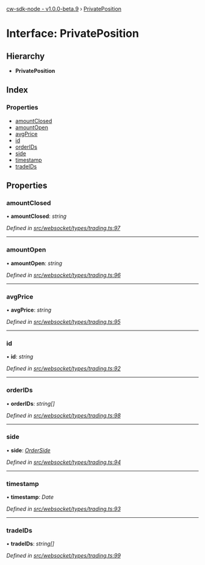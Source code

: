 [cw-sdk-node - v1.0.0-beta.9](../README.md) › [PrivatePosition](privateposition.md)

# Interface: PrivatePosition

## Hierarchy

* **PrivatePosition**

## Index

### Properties

* [amountClosed](privateposition.md#amountclosed)
* [amountOpen](privateposition.md#amountopen)
* [avgPrice](privateposition.md#avgprice)
* [id](privateposition.md#id)
* [orderIDs](privateposition.md#orderids)
* [side](privateposition.md#side)
* [timestamp](privateposition.md#timestamp)
* [tradeIDs](privateposition.md#tradeids)

## Properties

###  amountClosed

• **amountClosed**: *string*

*Defined in [src/websocket/types/trading.ts:97](https://github.com/cryptowatch/cw-sdk-node/blob/master/src/websocket/types/trading.ts#L97)*

___

###  amountOpen

• **amountOpen**: *string*

*Defined in [src/websocket/types/trading.ts:96](https://github.com/cryptowatch/cw-sdk-node/blob/master/src/websocket/types/trading.ts#L96)*

___

###  avgPrice

• **avgPrice**: *string*

*Defined in [src/websocket/types/trading.ts:95](https://github.com/cryptowatch/cw-sdk-node/blob/master/src/websocket/types/trading.ts#L95)*

___

###  id

• **id**: *string*

*Defined in [src/websocket/types/trading.ts:92](https://github.com/cryptowatch/cw-sdk-node/blob/master/src/websocket/types/trading.ts#L92)*

___

###  orderIDs

• **orderIDs**: *string[]*

*Defined in [src/websocket/types/trading.ts:98](https://github.com/cryptowatch/cw-sdk-node/blob/master/src/websocket/types/trading.ts#L98)*

___

###  side

• **side**: *[OrderSide](../README.md#orderside)*

*Defined in [src/websocket/types/trading.ts:94](https://github.com/cryptowatch/cw-sdk-node/blob/master/src/websocket/types/trading.ts#L94)*

___

###  timestamp

• **timestamp**: *Date*

*Defined in [src/websocket/types/trading.ts:93](https://github.com/cryptowatch/cw-sdk-node/blob/master/src/websocket/types/trading.ts#L93)*

___

###  tradeIDs

• **tradeIDs**: *string[]*

*Defined in [src/websocket/types/trading.ts:99](https://github.com/cryptowatch/cw-sdk-node/blob/master/src/websocket/types/trading.ts#L99)*
